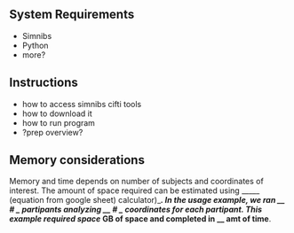 ## System Requirements
- Simnibs 
- Python 
- more? 

## Instructions 
- how to access simnibs cifti tools 
- how to download it 
- how to run program 
- ?prep overview? 

## Memory considerations
Memory and time depends on number of subjects and coordinates of interest. The amount of space required can be estimated using _____ (equation from google sheet)  calculator)______. In the usage example, we ran __ # _ partipants analyzing __ # _ coordinates for each partipant. This example required _space__ GB of space and completed in __ amt of time____.
